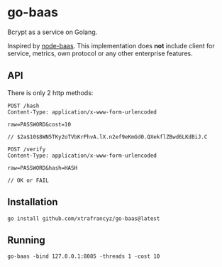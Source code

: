 # go-baas

Bcrypt as a service on Golang.

Inspired by [node-baas](https://github.com/auth0/node-baas). This implementation does **not** include
client for service, metrics, own protocol or any other enterprise features.

## API

There is only 2 http methods:

```
POST /hash
Content-Type: application/x-www-form-urlencoded

raw=PASSWORD&cost=10

// $2a$10$8WN5TKy2oTVbKrPhvA.lX.n2ef9eKmGd0.QXekflZBwd6LKdBiJ.C
```

```
POST /verify
Content-Type: application/x-www-form-urlencoded

raw=PASSWORD&hash=HASH

// OK or FAIL
```

## Installation

```
go install github.com/xtrafrancyz/go-baas@latest
```

## Running

```
go-baas -bind 127.0.0.1:8085 -threads 1 -cost 10
```
